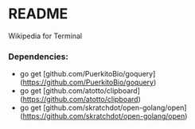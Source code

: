 # README #

Wikipedia for Terminal

### Dependencies: ###

* go get [github.com/PuerkitoBio/goquery] (https://github.com/PuerkitoBio/goquery)
* go get [github.com/atotto/clipboard] (https://github.com/atotto/clipboard)
* go get [github.com/skratchdot/open-golang/open] (https://github.com/skratchdot/open-golang/open)
